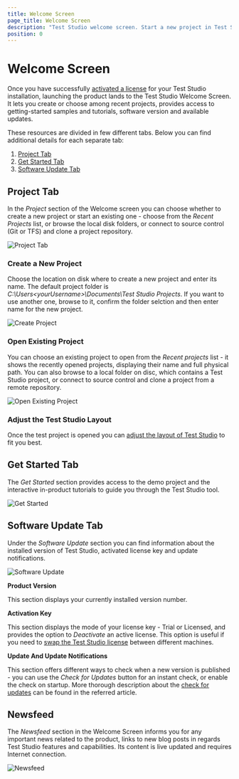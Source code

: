 ```yaml
---
title: Welcome Screen
page_title: Welcome Screen
description: "Test Studio welcome screen. Start a new project in Test Studio. Open an existing project in Test Studio. Get started with Test Studio. Update Test Studio. Check/Find Test Studio version. News related to Test Studio. New Test Studio blogs"
position: 0
---
```

# Welcome Screen

Once you have successfully <a href="/getting-started/first-project#add-a-test-to-the-project" target="_blank">activated a license</a> for your Test Studio installation, launching the product lands to the Test Studio Welcome Screen. It lets you create or choose among recent projects, provides access to getting-started samples and tutorials, software version and available updates.

These resources are divided in few different tabs. Below you can find additional details for each separate tab:

1. [Project Tab](#project-tab)
2. [Get Started Tab](#get-started)
3. [Software Update Tab](#software-update)

## Project Tab

In the _Project_ section of the Welcome screen you can choose whether to create a new project or start an existing one - choose from the _Recent Projects_ list, or browse the local disk folders, or connect to source control (Git or TFS) and clone a project repository.

![Project Tab][1]

### Create a New Project

Choose the location on disk where to create a new project and enter its name. The default project folder is _C:\Users\<yourUsername>\Documents\Test Studio Projects_. If you want to use another one, browse to it, confirm the folder selction and then enter name for the new project.

![Create Project][2]

### Open Existing Project

You can choose an existing project to open from the *Recent projects* list - it shows the recently opened projects, displaying their name and full physical path. You can also browse to a local folder on disc, which contains a Test Studio project, or connect to source control and clone a project from a remote repository.

![Open Existing Project][4]

### Adjust the Test Studio Layout

Once the test project is opened you can <a href ="/automated-tests/customize-project/custom-layout" target="_blank">adjust the layout of Test Studio</a> to fit you best.

## Get Started Tab

The *Get Started* section provides access to the demo project and the interactive in-product tutorials to guide you through the Test Studio tool.

![Get Started][5]

## Software Update Tab

Under the _Software Update_ section you can find information about the installed version of Test Studio, activated license key and update notifications.

![Software Update][6]

**Product Version**

This section displays your currently installed version number.

**Activation Key**

This section displays the mode of your license key - Trial or Licensed, and provides the option to _Deactivate_ an active license. This option is useful if you need to <a href ="/knowledge-base/activation-kb/swap-license" target="_blank">swap the Test Studio license</a> between different machines.

**Update And Update Notifications**

This section offers different ways to check when a new version is published - you can use the _Check for Updates_ button for an instant check, or enable the check on startup. More thorough description about the <a href="/getting-started/installation/check-for-updates" target="_blank">check for updates</a> can be found in the referred article.

## Newsfeed

The *Newsfeed* section in the Welcome Screen informs you for any important news related to the product, links to new blog posts in regards Test Studio features and capabilities. Its content is live updated and requires Internet connection.

![Newsfeed][7]

[1]: /img/automated-tests/customize-project/welcome-screen/fig1.png
[2]: /img/automated-tests/customize-project/welcome-screen/fig2.png
[3]: /img/automated-tests/customize-project/welcome-screen/fig3.png
[4]: /img/automated-tests/customize-project/welcome-screen/fig4.png
[5]: /img/automated-tests/customize-project/welcome-screen/fig5.png
[6]: /img/automated-tests/customize-project/welcome-screen/fig6.png
[7]: /img/automated-tests/customize-project/welcome-screen/fig7.png
